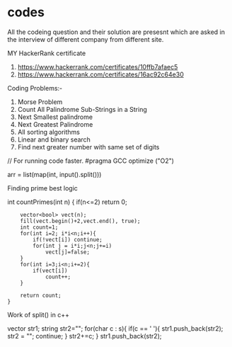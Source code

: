 # codes
All the codeing question and their solution are presesnt which are asked in the interview of different company from different site.

MY HackerRank certificate
1. https://www.hackerrank.com/certificates/10ffb7afaec5
2. https://www.hackerrank.com/certificates/16ac92c64e30

Coding Problems:-
1. Morse Problem
2. Count All Palindrome Sub-Strings in a String
3. Next Smallest palindrome
4. Next Greatest Palindrome
5. All sorting algorithms
6. Linear and binary search
7. Find next greater number with same set of digits

// For running code faster.
#pragma GCC optimize ("O2")


arr = list(map(int, input().split()))


Finding prime best logic

 int countPrimes(int n) {
        if(n<=2)
            return 0;
        
        vector<bool> vect(n);
        fill(vect.begin()+2,vect.end(), true);
        int count=1;
        for(int i=2; i*i<n;i++){
            if(!vect[i]) continue;
            for(int j = i*i;j<n;j+=i)
                vect[j]=false;
        }
        for(int i=3;i<n;i+=2){
            if(vect[i])
                count++;
        }
        
        return count;
    }


Work of split() in c++

vector<string> str1;
        string str2="";
        for(char c : s){
            if(c == ' '){
                str1.push_back(str2);
                str2 = "";
                continue;
            }
            str2+=c;
        }
        str1.push_back(str2);
